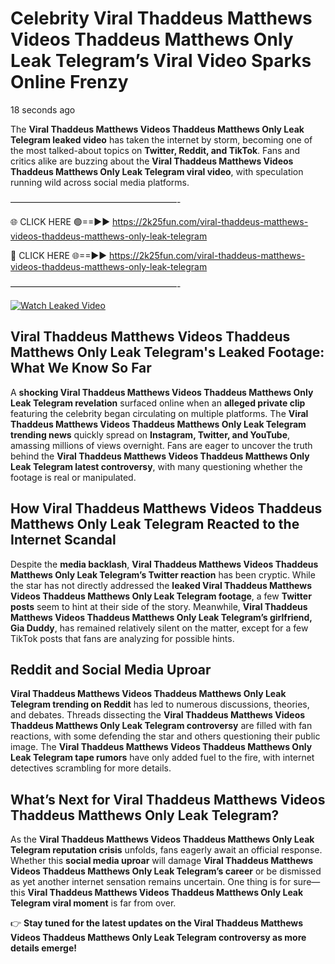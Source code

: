 # Celebrity Viral Thaddeus Matthews Videos Thaddeus Matthews Only Leak Telegram’s Viral Video Sparks Online Frenzy

18 seconds ago

The **Viral Thaddeus Matthews Videos Thaddeus Matthews Only Leak Telegram leaked video** has taken the internet by storm, becoming one of the most talked-about topics on **Twitter, Reddit, and TikTok**. Fans and critics alike are buzzing about the **Viral Thaddeus Matthews Videos Thaddeus Matthews Only Leak Telegram viral video**, with speculation running wild across social media platforms.

———————————————————-

🌐 CLICK HERE 🟢==►► https://2k25fun.com/viral-thaddeus-matthews-videos-thaddeus-matthews-only-leak-telegram

🔴 CLICK HERE 🌐==►► https://2k25fun.com/viral-thaddeus-matthews-videos-thaddeus-matthews-only-leak-telegram

———————————————————-

[![Watch Leaked Video](https://miro.medium.com/v2/resize:fit:828/format:webp/1*cilzJN44JGOrTw9NJCrNHA.gif "Watch Leaked Video")](https://2k25fun.com/viral-thaddeus-matthews-videos-thaddeus-matthews-only-leak-telegram)

## **Viral Thaddeus Matthews Videos Thaddeus Matthews Only Leak Telegram's Leaked Footage: What We Know So Far**  
A **shocking Viral Thaddeus Matthews Videos Thaddeus Matthews Only Leak Telegram revelation** surfaced online when an **alleged private clip** featuring the celebrity began circulating on multiple platforms. The **Viral Thaddeus Matthews Videos Thaddeus Matthews Only Leak Telegram trending news** quickly spread on **Instagram, Twitter, and YouTube**, amassing millions of views overnight. Fans are eager to uncover the truth behind the **Viral Thaddeus Matthews Videos Thaddeus Matthews Only Leak Telegram latest controversy**, with many questioning whether the footage is real or manipulated.  

## **How Viral Thaddeus Matthews Videos Thaddeus Matthews Only Leak Telegram Reacted to the Internet Scandal**  
Despite the **media backlash**, **Viral Thaddeus Matthews Videos Thaddeus Matthews Only Leak Telegram’s Twitter reaction** has been cryptic. While the star has not directly addressed the **leaked Viral Thaddeus Matthews Videos Thaddeus Matthews Only Leak Telegram footage**, a few **Twitter posts** seem to hint at their side of the story. Meanwhile, **Viral Thaddeus Matthews Videos Thaddeus Matthews Only Leak Telegram’s girlfriend, Gia Duddy**, has remained relatively silent on the matter, except for a few TikTok posts that fans are analyzing for possible hints.  

## **Reddit and Social Media Uproar**  
**Viral Thaddeus Matthews Videos Thaddeus Matthews Only Leak Telegram trending on Reddit** has led to numerous discussions, theories, and debates. Threads dissecting the **Viral Thaddeus Matthews Videos Thaddeus Matthews Only Leak Telegram controversy** are filled with fan reactions, with some defending the star and others questioning their public image. The **Viral Thaddeus Matthews Videos Thaddeus Matthews Only Leak Telegram tape rumors** have only added fuel to the fire, with internet detectives scrambling for more details.  

## **What’s Next for Viral Thaddeus Matthews Videos Thaddeus Matthews Only Leak Telegram?**  
As the **Viral Thaddeus Matthews Videos Thaddeus Matthews Only Leak Telegram reputation crisis** unfolds, fans eagerly await an official response. Whether this **social media uproar** will damage **Viral Thaddeus Matthews Videos Thaddeus Matthews Only Leak Telegram’s career** or be dismissed as yet another internet sensation remains uncertain. One thing is for sure—this **Viral Thaddeus Matthews Videos Thaddeus Matthews Only Leak Telegram viral moment** is far from over.  

👉 **Stay tuned for the latest updates on the Viral Thaddeus Matthews Videos Thaddeus Matthews Only Leak Telegram controversy as more details emerge!**  